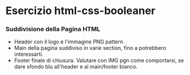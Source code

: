 # Esercizio html-css-booleaner
### Suddivisione della Pagina HTML

- Header con il logo e l'immagine PNG pattern
- Main della pagina suddiviso in varie section, fino a potrebbero interessarti.
- Footer finale di chiusura. Valutare con IMG pgn come comportarsi, se dare sfondo blu all'header e al main/footer bianco.



